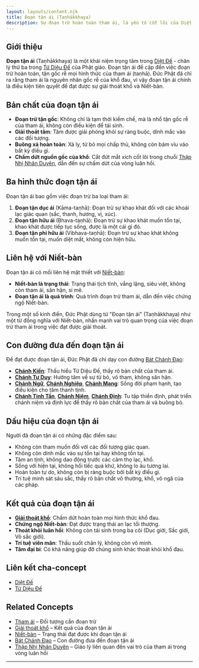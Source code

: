 ```yaml
---
layout: layouts/content.njk
title: Đoạn tận ái (Taṇhākkhaya)
description: Sự đoạn trừ hoàn toàn tham ái, là yếu tố cốt lõi của Diệt Đế, là điều kiện cần thiết để đạt được Niết-bàn và giải thoát khổ.
---
```


## Giới thiệu

**Đoạn tận ái** (Taṇhākkhaya) là một khái niệm trọng tâm trong [Diệt Đế](/content/diet-de/) - chân lý thứ ba trong [Tứ Diệu Đế](/content/tu-dieu-de/) của Phật giáo. Đoạn tận ái đề cập đến việc đoạn trừ hoàn toàn, tận gốc rễ mọi hình thức của tham ái (taṇhā). Đức Phật đã chỉ ra rằng tham ái là nguyên nhân gốc rễ của khổ đau, vì vậy đoạn tận ái chính là điều kiện tiên quyết để đạt được sự giải thoát khổ và Niết-bàn.

## Bản chất của đoạn tận ái

- **Đoạn trừ tận gốc**: Không chỉ là tạm thời kiềm chế, mà là nhổ tận gốc rễ của tham ái, không còn điều kiện để tái sinh.
- **Giải thoát tâm**: Tâm được giải phóng khỏi sự ràng buộc, dính mắc vào các đối tượng.
- **Buông xả hoàn toàn**: Xả ly, từ bỏ mọi chấp thủ, không còn bám víu vào bất kỳ điều gì.
- **Chấm dứt nguồn gốc của khổ**: Cắt đứt mắt xích cốt lõi trong chuỗi [Thập Nhị Nhân Duyên](/content/thap-nhi-nhan-duyen/), dẫn đến sự chấm dứt của vòng luân hồi.

## Ba hình thức đoạn tận ái

Đoạn tận ái bao gồm việc đoạn trừ ba loại tham ái:

1. **Đoạn tận dục ái** (Kāma-taṇhā): Đoạn trừ sự khao khát đối với các khoái lạc giác quan (sắc, thanh, hương, vị, xúc).
2. **Đoạn tận hữu ái** (Bhava-taṇhā): Đoạn trừ sự khao khát muốn tồn tại, khao khát được tiếp tục sống, được là một cái gì đó.
3. **Đoạn tận phi hữu ái** (Vibhava-taṇhā): Đoạn trừ sự khao khát không muốn tồn tại, muốn diệt mất, không còn hiện hữu.

## Liên hệ với Niết-bàn

Đoạn tận ái có mối liên hệ mật thiết với [Niết-bàn](/content/niet-ban/):

- **Niết-bàn là trạng thái**: Trạng thái tịch tĩnh, vắng lặng, siêu việt, không còn tham ái, sân hận, si mê.
- **Đoạn tận ái là quá trình**: Quá trình đoạn trừ tham ái, dẫn đến việc chứng ngộ Niết-bàn.

Trong một số kinh điển, Đức Phật dùng từ "Đoạn tận ái" (Taṇhākkhaya) như một từ đồng nghĩa với Niết-bàn, nhấn mạnh vai trò quan trọng của việc đoạn trừ tham ái trong việc đạt được giải thoát.

## Con đường đưa đến đoạn tận ái

Để đạt được đoạn tận ái, Đức Phật đã chỉ dạy con đường [Bát Chánh Đạo](/content/bat-chanh-dao/):

- **[Chánh Kiến](/content/chanh-kien/)**: Thấu hiểu Tứ Diệu Đế, thấy rõ bản chất của tham ái.
- **[Chánh Tư Duy](/content/chanh-tu-duy/)**: Hướng tâm về sự từ bỏ, vô tham, không sân hận.
- **[Chánh Ngữ](/content/chanh-ngu/)**, **[Chánh Nghiệp](/content/chanh-nghiep/)**, **[Chánh Mạng](/content/chanh-mang/)**: Sống đời phạm hạnh, tạo điều kiện cho tâm thanh tịnh.
- **[Chánh Tinh Tấn](/content/chanh-tinh-tan/)**, **[Chánh Niệm](/content/chanh-niem/)**, **[Chánh Định](/content/chanh-dinh/)**: Tu tập thiền định, phát triển chánh niệm và định lực để thấy rõ bản chất của tham ái và buông bỏ.

## Dấu hiệu của đoạn tận ái

Người đã đoạn tận ái có những đặc điểm sau:

- Không còn tham muốn đối với các đối tượng giác quan.
- Không còn dính mắc vào sự tồn tại hay không tồn tại.
- Tâm an tịnh, không dao động trước các cảm thọ lạc, khổ.
- Sống với hiện tại, không hối tiếc quá khứ, không lo âu tương lai.
- Hoàn toàn tự do, không còn bị ràng buộc bởi bất kỳ điều gì.
- Trí tuệ minh sát sâu sắc, thấy rõ bản chất vô thường, khổ, vô ngã của các pháp.

## Kết quả của đoạn tận ái

- **[Giải thoát khổ](/content/giai-thoat-kho/)**: Chấm dứt hoàn toàn mọi hình thức khổ đau.
- **Chứng ngộ Niết-bàn**: Đạt được trạng thái an lạc tối thượng.
- **Thoát khỏi luân hồi**: Không còn tái sinh trong ba cõi (Dục giới, Sắc giới, Vô sắc giới).
- **Trí tuệ viên mãn**: Thấu suốt chân lý, không còn vô minh.
- **Tâm đại bi**: Có khả năng giúp đỡ chúng sinh khác thoát khỏi khổ đau.

## Liên kết cha-concept

- [Diệt Đế](/content/diet-de/)
- [Tứ Diệu Đế](/content/tu-dieu-de/)

## Related Concepts

- [Tham ái](/content/tham-ai/) – Đối tượng cần đoạn trừ
- [Giải thoát khổ](/content/giai-thoat-kho/) – Kết quả của đoạn tận ái
- [Niết-bàn](/content/niet-ban/) – Trạng thái đạt được khi đoạn tận ái
- [Bát Chánh Đạo](/content/bat-chanh-dao/) – Con đường đưa đến đoạn tận ái
- [Thập Nhị Nhân Duyên](/content/thap-nhi-nhan-duyen/) – Giáo lý liên quan đến vai trò của tham ái trong vòng luân hồi

--- 